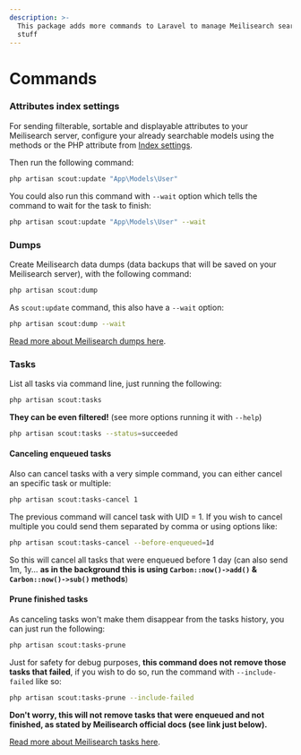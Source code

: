 ```yaml
---
description: >-
  This package adds more commands to Laravel to manage Meilisearch search engine
  stuff
---
```


# Commands

### Attributes index settings

For sending filterable, sortable and displayable attributes to your Meilisearch server, configure your already searchable models using the methods or the PHP attribute from [Index settings](index-settings.md).

Then run the following command:

```bash
php artisan scout:update "App\Models\User"
```

You could also run this command with `--wait` option which tells the command to wait for the task to finish:

```bash
php artisan scout:update "App\Models\User" --wait
```

### Dumps

Create Meilisearch data dumps (data backups that will be saved on your Meilisearch server), with the following command:

```bash
php artisan scout:dump
```

As `scout:update` command, this also have a `--wait` option:

```bash
php artisan scout:dump --wait
```

[Read more about Meilisearch dumps here](https://docs.meilisearch.com/learn/advanced/dumps.html).

### Tasks

List all tasks via command line, just running the following:

```bash
php artisan scout:tasks
```

**They can be even filtered!** (see more options running it with `--help`)

```bash
php artisan scout:tasks --status=succeeded
```

#### Canceling enqueued tasks

Also can cancel tasks with a very simple command, you can either cancel an specific task or multiple:

```bash
php artisan scout:tasks-cancel 1
```

The previous command will cancel task with UID = 1. If you wish to cancel multiple you could send them separated by comma or using options like:

```bash
php artisan scout:tasks-cancel --before-enqueued=1d
```

So this will cancel all tasks that were enqueued before 1 day (can also send 1m, 1y... **as in the background this is using `Carbon::now()->add()` & `Carbon::now()->sub()` methods**)

#### Prune finished tasks

As canceling tasks won't make them disappear from the tasks history, you can just run the following:

```bash
php artisan scout:tasks-prune
```

Just for safety for debug purposes, **this command does not remove those tasks that failed**, if you wish to do so, run the command with `--include-failed` like so:

```bash
php artisan scout:tasks-prune --include-failed
```

**Don't worry, this will not remove tasks that were enqueued and not finished, as stated by Meilisearch official docs (see link just below).**

[Read more about Meilisearch tasks here](https://docs.meilisearch.com/learn/advanced/asynchronous_operations.html#task-workflow).
